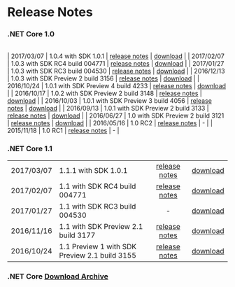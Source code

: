 # Release Notes

### .NET Core 1.0

| |   | | |
| :-- | :-- | :--: | :--: |

| 2017/03/07 | 1.0.4 with SDK 1.0.1     | [release notes](1.0/1.0.4.md) | [download](https://github.com/dotnet/core/blob/master/release-notes/download-archives/1.0.4-download.md) |
| 2017/02/07 | 1.0.3 with SDK RC4 build 004771     | [release notes](1.0/1.0.3-SDK-RC4.md) | [download](download-archives/rc4-download.md) |
| 2017/01/27 | 1.0.3 with SDK RC3 build 004530     | [release notes](1.0/1.0.3.md) | [download](download-archives/rc3-download.md) |
| 2016/12/13 | 1.0.3 with SDK Preview 2 build 3156 | [release notes](https://github.com/dotnet/core/blob/master/release-notes/1.0/1.0.3.md) | [download](download-archives/1.0.3-preview2-download.md) |
| 2016/10/24 | 1.0.1 with SDK Preview 4 build 4233 | [release notes]() | [download](download-archives/preview4-download.md) |
| 2016/10/17 | 1.0.2 with SDK Preview 2 build 3148 | [release notes](https://github.com/dotnet/core/releases/tag/1.0.2) | [download](download-archives/1.0.2-preview2-download.md) |
| 2016/10/03 | 1.0.1 with SDK Preview 3 build 4056 | [release notes](https://github.com/dotnet/cli/releases/tag/v1.0.0-preview3-004056) | [download](download-archives/preview3-download.md) |
| 2016/09/13 | 1.0.1 with SDK Preview 2 build 3133 | [release notes](1.0/1.0.1-release-notes.md) |  [download](download-archives/1.0.1-preview2-download.md) |
| 2016/06/27 | 1.0 with SDK Preview 2 build 3121 | [release notes](1.0/1.0.0.md) | [download](download-archives/1.0-preview2-download.md) |
| 2016/05/16 | 1.0 RC2 | [release notes](1.0/Release-Notes-RC2.md) | - |
| 2015/11/18 | 1.0 RC1 | [release notes](1.0/Release-Notes-RC1.md) | - |

### .NET Core 1.1

| | | | |
| --: | :-- | :--: | :--: |
| 2017/03/07 | 1.1.1 with SDK 1.0.1     | [release notes](1.1/1.1.1.md) | [download](https://github.com/dotnet/core/blob/master/release-notes/download-archives/1.1.1-download.md) |
| 2017/02/07 | 1.1 with SDK RC4 build 004771       | [release notes](1.0/1.0.3-SDK-RC4.md) | [download](download-archives/rc4-download.md) |
| 2017/01/27 | 1.1 with SDK RC3 build 004530       | - | [download](download-archives/rc3-download.md) |
| 2016/11/16 | 1.1 with SDK Preview 2.1 build 3177 | [release notes](https://github.com/dotnet/core/blob/master/release-notes/1.1/1.1.md) | [download](download-archives/1.1-preview2.1-download.md) |
| 2016/10/24 | 1.1 Preview 1 with SDK Preview 2.1 build 3155 | [release notes](1.1/1.1.0-preview1.md) | [download](download-archives/preview-download.md) |

### .NET Core [Download Archive](download-archive.md)